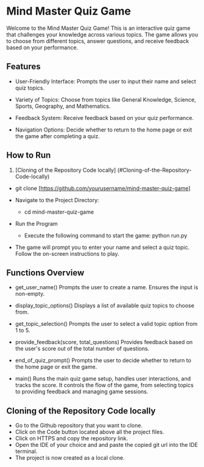 # Mind Master Quiz Game
Welcome to the Mind Master Quiz Game! This is an interactive quiz game that challenges your knowledge across various topics. The game allows you to choose from different topics, answer questions, and receive feedback based on your performance.

## Features
* User-Friendly Interface: Prompts the user to input their name and select quiz topics.

* Variety of Topics: Choose from topics like General Knowledge, Science, Sports, Geography, and Mathematics.

* Feedback System: Receive feedback based on your quiz performance.

* Navigation Options: Decide whether to return to the home page or exit the game after completing a quiz.


## How to Run
1. [Cloning of the Repository Code locally] (#Cloning-of-the-Repository-Code-locally)

* git clone [https://github.com/yourusername/mind-master-quiz-game]

* Navigate to the Project Directory:
    * cd mind-master-quiz-game

* Run the Program

    * Execute the following command to start the game: python run.py
  
* The game will prompt you to enter your name and select a quiz topic. Follow the on-screen instructions to play.


## Functions Overview

* get_user_name()
Prompts the user to create a name. Ensures the input is non-empty.

* display_topic_options()
Displays a list of available quiz topics to choose from.

* get_topic_selection()
Prompts the user to select a valid topic option from 1 to 5.

* provide_feedback(score, total_questions)
Provides feedback based on the user's score out of the total number of questions.

* end_of_quiz_prompt()
Prompts the user to decide whether to return to the home page or exit the game.

* main()
Runs the main quiz game setup, handles user interactions, and tracks the score. It controls the flow of the game, from selecting topics to providing feedback and managing game sessions.

## Cloning of the Repository Code locally

* Go to the Github repository that you want to clone.
* Click on the Code button located above all the project files.
* Click on HTTPS and copy the repository link.
* Open the IDE of your choice and and paste the copied git url into the IDE terminal.
* The project is now created as a local clone.